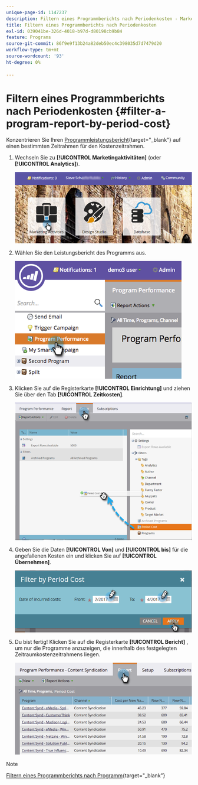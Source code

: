 ```yaml
---
unique-page-id: 1147237
description: Filtern eines Programmberichts nach Periodenkosten - Marketo-Dokumente - Produktdokumentation
title: Filtern eines Programmberichts nach Periodenkosten
exl-id: 039041be-326d-4018-b97d-d80198cb9b84
feature: Programs
source-git-commit: 86f9e9f13b24a82deb50ec4c398035d7d7479d20
workflow-type: tm+mt
source-wordcount: '93'
ht-degree: 0%

---
```


# Filtern eines Programmberichts nach Periodenkosten {#filter-a-program-report-by-period-cost}

Konzentrieren Sie Ihren [Programmleistungsbericht](/help/marketo/product-docs/core-marketo-concepts/programs/program-performance-report/create-a-program-performance-report.md){target="_blank"} auf einen bestimmten Zeitrahmen für den Kostenzeitrahmen.

1. Wechseln Sie zu **[!UICONTROL Marketingaktivitäten]** (oder **[!UICONTROL Analytics]**).

   ![](assets/login-marketing-activities-1.png)

1. Wählen Sie den Leistungsbericht des Programms aus.

   ![](assets/image2014-9-23-16-3a22-3a52.png)

1. Klicken Sie auf die Registerkarte **[!UICONTROL Einrichtung]** und ziehen Sie über den Tab **[!UICONTROL Zeitkosten]**.

   ![](assets/lm-86194-1.png)

1. Geben Sie die Daten **[!UICONTROL Von]** und **[!UICONTROL bis]** für die angefallenen Kosten ein und klicken Sie auf **[!UICONTROL Übernehmen]**.

   ![](assets/lm-86194-2a-hands.png)

1. Du bist fertig! Klicken Sie auf die Registerkarte **[!UICONTROL Bericht]** , um nur die Programme anzuzeigen, die innerhalb des festgelegten Zeitraumkostenzeitrahmens liegen.

   ![](assets/lm-86194-report-tab.png)

>[!NOTE]
>
>[Filtern eines Programmberichts nach Programm](/help/marketo/product-docs/core-marketo-concepts/programs/program-performance-report/filter-a-program-report-by-program.md){target="_blank"}
